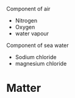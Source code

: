 Component of air 
- Nitrogen 
- Oxygen
- water vapour

Component of sea water
- Sodium chloride 
- magnesium chloride

# Matter
